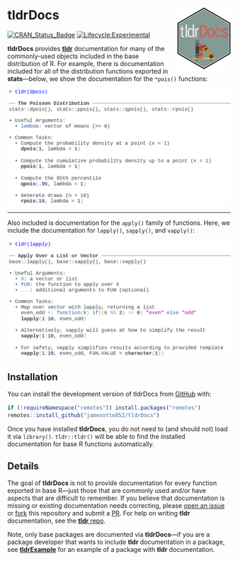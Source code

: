 
<!-- README.md is generated from README.Rmd. Please edit that file -->

# tldrDocs <img src="man/figures/logo.png"  align="right"  width="120" style="padding-left:10px;background-color:white;" />

<!-- badges: start -->

[![CRAN_Status_Badge](http://www.r-pkg.org/badges/version-ago/tldrDocs)](https://cran.r-project.org/package=tldrDocs)
[![Lifecycle:Experimental](https://img.shields.io/badge/Lifecycle-Experimental-339999)](Redirect-URL)
<!-- badges: end -->

**tldrDocs** provides [**tldr**](https://github.com/jamesotto852/tldr)
documentation for many of the commonly-used objects included in the base
distribution of R. For example, there is documentation included for all
of the distribution functions exported in **stats**—below, we show the
documentation for the `*pois()` functions:

![example showing tldr(dpois)](man/README-assets/dpois-ex.png)

------------------------------------------------------------------------

Also included is documentation for the `apply()` family of functions.
Here, we include the documentation for `lapply()`, `sapply()`, and
`vapply()`:

![example showing tldr(lapply)](man/README-assets/lapply-ex.png)

## Installation

You can install the development version of tldrDocs from
[GitHub](https://github.com/) with:

``` r
if (!requireNamespace("remotes")) install.packages("remotes")
remotes::install_github("jamesotto852/tldrDocs")
```

Once you have installed **tldrDocs**, you do not need to (and should
not) load it via `library()`. `tldr::tldr()` will be able to find the
installed documentation for base R functions automatically.

## Details

The goal of **tldrDocs** is not to provide documentation for every
function exported in base R—just those that are commonly used and/or
have aspects that are difficult to remember. If you believe that
documentation is missing or existing documentation needs correcting,
please [open an
issue](https://github.com/jamesotto852/tldrDocs/issues/new/choose) or
[fork](https://help.github.com/articles/fork-a-repo/) this repository
and submit a
[PR](https://help.github.com/articles/creating-a-pull-request/). For
help on writing **tldr** documentation, see the [**tldr**
repo](https://github.com/tidyverse/tldr).

Note, only base packages are documented via **tldrDocs**—if you are a
package developer that wants to include **tldr** documentation in a
package, see [**tldrExample**](https://github.com/tidyverse/tldr) for an
example of a package with **tldr** documentation.
